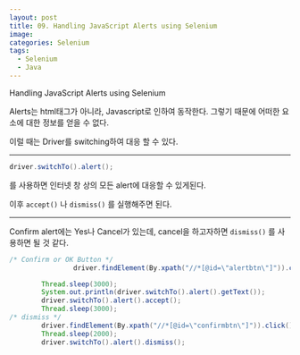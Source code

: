 ```yaml
---
layout: post 
title: 09. Handling JavaScript Alerts using Selenium
image:
categories: Selenium
tags:
  - Selenium
  - Java
---
```


Handling JavaScript Alerts using Selenium

Alerts는 html태그가 아니라, Javascript로 인하여 동작한다. 그렇기 때문에 어떠한 요소에 대한 정보를 얻을 수 없다.

이럴 때는 Driver를 switching하여 대응 할 수 있다.
- - - -
```java
driver.switchTo().alert();
```

를 사용하면 인터넷 창 상의 모든 alert에 대응할 수 있게된다.

이후 `accept()` 나 `dismiss()` 를 실행해주면 된다.

- - - -
Confirm alert에는 Yes나 Cancel가 있는데, cancel을 하고자하면 `dismiss()` 를 사용하면 될 것 같다.

```java
/* Confirm or OK Button */      
				driver.findElement(By.xpath("//*[@id=\"alertbtn\"]")).click();

        Thread.sleep(3000);
        System.out.println(driver.switchTo().alert().getText());
        driver.switchTo().alert().accept();
        Thread.sleep(3000);
/* dismiss */
        driver.findElement(By.xpath("//*[@id=\"confirmbtn\"]")).click();
        Thread.sleep(2000);
        driver.switchTo().alert().dismiss();
```

